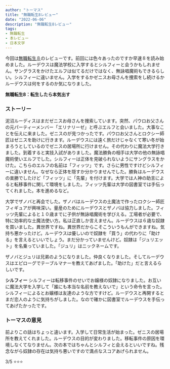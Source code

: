 ```yaml
---
author: "トーマス"
title: "無職転生8レビュー"
date: "2022-06-06"
description: "無職転生8レビュー"
tags:
- 無職転生
- 本レビュー
- 日本文学
---
```


今回は[無職転生８]のレビューです。前回には色々あったのですか早速８を読み始めました。ルーデウスは魔法学校に入学するとシルフィーと会うかもしれません。サングラスをかけたエルフは似てるだけではなく、無詠唱魔術もできるらしい。シルフィーに違いません。入学をするかゼニスお母さんを捜索をし続けるかルーデウスは何をするのか気になりました。

**無職転生8：転生したら本気出す**

### ストーリー
泥沼ルーディスはまだゼニスお母さんを捜索しています。突然、パウロお父さんの元パーティーメンバー「エリナリーゼ」と呼ぶエルフと会いました。大事なことを伝えに来ました。ゼニスのが見つかったです。パウロお父さんとロクシー師匠はゼニスを助けに行きます。ルーデウスには遠く旅だけじゃなくて寒い冬が始まろうとしているのでゼニスの居場所に行けません。その代わりに魔法大学行きました。到着すると実技入試がありました。魔法勝負の相手は大学の他の無詠唱魔術使いエルフでした。シルフィーは正体を見破られないようにサングラスをかけた。こちらのエルフの名前は「フィッツ」です。さらに男性ですけどシルフィーに違いません。なぜなら正体を隠すか分かりませんでした。勝負はルーデウスの楽勝でしたけど「フィッツ」に「先輩」を付けます。大学では人神の助言によると転移事件に関して環境をしました。フィッツ先輩は大学の図書室では手伝ってくれました。本を進めるなど。

大学でザノバと再会でした。ザノバはルーデウスの土魔法で作ったロクシー師匠フィギュアが興味深い。量産のためにルーデウスとザノバは協力しました。フィッツ先輩によると１０歳までに子供が無詠唱魔術を学びえる。工場者が必要で、特に効率的な土魔法使い方。私は正直しか言えません。ルーデウスは６歳な奴隷を買いました。異世界ですね。異世界だからこそこういうもんができますね。気持ち悪かったけど。ルーデウスは優しいので奴隷を「買う」の代わりに「助ける」を言えるといいでしょう。まだ分かっていませんけど。奴隷は「ジュリエット」を名乗っていました。「ジュリ」はニックネームです。

ザノバとジュリは兄弟のようになりました。仲良くなりました。そしてルーデウスはエピローグでテーブルマナーを教えてあげました。「助けた」だと言えるらしいです。

**シルフィー**
シルフィーは転移事件のせいでお嬢様の奴隷になりました。お互いに魔法大学を入学して「誰にも本当な名前を教えないで」という命令を言った。シルフィーによるとお嬢様は友達のような方ですけど。ルーデウスと再開するとまだ恋人のように気持ちがしました。なので確かに図書室でルーデウスを手伝ってあげたかったです。

### トーマスの意見
前よりこの話はちょっと違います。入学して日常生活が始まった。ゼニスの居場所を教えてくれました。ルーデウスの目的が変わりました。移転事件の原因を環境しなくてなりません。次の本ではちゃんとシルフィと会えるといいですね。残念ながら奴隷の存在は気持ち悪いですので満点なスコアあげられません。

3/5 ⭐⭐⭐ 

[無職転生８]: https://www.amazon.co.jp/-/en/%E7%90%86%E4%B8%8D%E5%B0%BD%E3%81%AA%E5%AD%AB%E3%81%AE%E6%89%8B-ebook/dp/B016XJT8C2/ref=sr_1_1?crid=51GB7GY47XUT&keywords=%E7%84%A1%E8%81%B7%E8%BB%A2%E7%94%9F%EF%BC%98&qid=1654524413&s=books&sprefix=%E7%84%A1%E8%81%B7%E8%BB%A2%E7%94%9F8%2Cstripbooks%2C232&sr=1-1
